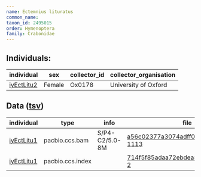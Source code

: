 ```yaml
---
name: Ectemnius lituratus
common_name: 
taxon_id: 2495015
order: Hymenoptera
family: Crabonidae
---
```


## Individuals:

| individual | sex | collector_id | collector_organisation |
| ---------- | --- | ------------ | ---------------------- |
| [iyEctLitu2](iyEctLitu2.md) | Female | Ox0178 | University of Oxford |

## Data ([tsv](Ectemnius_lituratus_data.tsv))

| individual | type | info | file |
| ---------- | ---- | ---- | ---- |
| [iyEctLitu1](iyEctLitu1.md) | pacbio.ccs.bam | S/P4-C2/5.0-8M | [a56c02377a3074adff0c9b90ce46b8c4-1113](https://darwin.cog.sanger.ac.uk/insects/Ectemnius_lituratus/iyEctLitu1/genomic_data/pacbio/m64097_200219_144607.ccs.bam) |
| [iyEctLitu1](iyEctLitu1.md) | pacbio.ccs.index |  | [714f5f85adaa72ebdea5e743212dc366-2](https://darwin.cog.sanger.ac.uk/insects/Ectemnius_lituratus/iyEctLitu1/genomic_data/pacbio/m64097_200219_144607.ccs.bam.pbi) |
